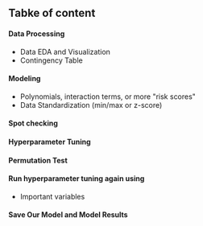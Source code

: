 ## Tabke of content

#### Data Processing
* Data EDA and Visualization 
* Contingency Table
 
#### Modeling
* Polynomials, interaction terms, or more "risk scores" 
* Data Standardization (min/max or z-score)
 
#### Spot checking

#### Hyperparameter Tuning

#### Permutation Test

#### Run hyperparameter tuning again using

* Important variables

#### Save Our Model and Model Results
